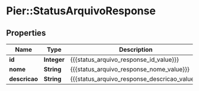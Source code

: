 # Pier::StatusArquivoResponse

## Properties
Name | Type | Description | Notes
------------ | ------------- | ------------- | -------------
**id** | **Integer** | {{{status_arquivo_response_id_value}}} | [optional] 
**nome** | **String** | {{{status_arquivo_response_nome_value}}} | [optional] 
**descricao** | **String** | {{{status_arquivo_response_descricao_value}}} | [optional] 



